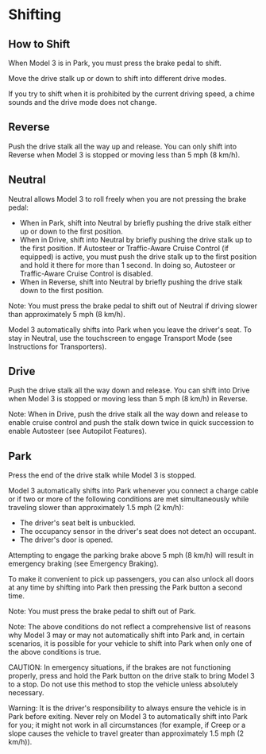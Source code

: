 # Shifting

## How to Shift

When Model 3 is in Park, you must press the brake pedal to shift.

Move the drive stalk up or down to shift into different drive modes.

If you try to shift when it is prohibited by the current driving speed, a chime sounds and the drive mode does not change.


## Reverse

Push the drive stalk all the way up and release. You can only shift into Reverse when Model 3 is stopped or moving less than 5 mph (8 km/h).


## Neutral

Neutral allows Model 3 to roll freely when you are not pressing the brake pedal:
- When in Park, shift into Neutral by briefly pushing the drive stalk either up or down to the first position.
- When in Drive, shift into Neutral by briefly pushing the drive stalk up to the first position. If Autosteer or Traffic-Aware Cruise Control (if equipped) is active, you must push the drive stalk up to the first position and hold it there for more than 1 second. In doing so, Autosteer or Traffic-Aware Cruise Control is disabled.
- When in Reverse, shift into Neutral by briefly pushing the drive stalk down to the first position.

Note: You must press the brake pedal to shift out of Neutral if driving slower than approximately 5 mph (8 km/h).

Model 3 automatically shifts into Park when you leave the driver's seat. To stay in Neutral, use the touchscreen to engage Transport Mode (see Instructions for Transporters).


## Drive

Push the drive stalk all the way down and release. You can shift into Drive when Model 3 is stopped or moving less than 5 mph (8 km/h) in Reverse.

Note: When in Drive, push the drive stalk all the way down and release to enable cruise control and push the stalk down twice in quick succession to enable Autosteer (see Autopilot Features).


## Park

Press the end of the drive stalk while Model 3 is stopped.

Model 3 automatically shifts into Park whenever you connect a charge cable or if two or more of the following conditions are met simultaneously while traveling slower than approximately 1.5 mph (2 km/h):
- The driver's seat belt is unbuckled.
- The occupancy sensor in the driver's seat does not detect an occupant.
- The driver's door is opened.

Attempting to engage the parking brake above 5 mph (8 km/h) will result in emergency braking (see Emergency Braking).

To make it convenient to pick up passengers, you can also unlock all doors at any time by shifting into Park then pressing the Park button a second time.

Note: You must press the brake pedal to shift out of Park.

Note: The above conditions do not reflect a comprehensive list of reasons why Model 3 may or may not automatically shift into Park and, in certain scenarios, it is possible for your vehicle to shift into Park when only one of the above conditions is true.

CAUTION: In emergency situations, if the brakes are not functioning properly, press and hold the Park button on the drive stalk to bring Model 3 to a stop. Do not use this method to stop the vehicle unless absolutely necessary.

Warning: It is the driver's responsibility to always ensure the vehicle is in Park before exiting. Never rely on Model 3 to automatically shift into Park for you; it might not work in all circumstances (for example, if Creep or a slope causes the vehicle to travel greater than approximately 1.5 mph (2 km/h)).